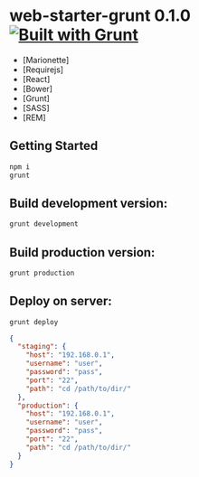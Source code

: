 # web-starter-grunt 0.1.0 [![Built with Grunt](https://cdn.gruntjs.com/builtwith.png)](http://gruntjs.com/)


- [Marionette]
- [Requirejs]
- [React]
- [Bower]
- [Grunt]
- [SASS]
- [REM]


## Getting Started

```bash
npm i
grunt
```


## Build development version:

```bash
grunt development
```


## Build production version:

```bash
grunt production
```


## Deploy on server:

```bash
grunt deploy
```

```json
{
  "staging": {
    "host": "192.168.0.1",
    "username": "user",
    "password": "pass",
    "port": "22",
    "path": "cd /path/to/dir/"
  },
  "production": {
    "host": "192.168.0.1",
    "username": "user",
    "password": "pass",
    "port": "22",
    "path": "cd /path/to/dir/"
  }
}
```
